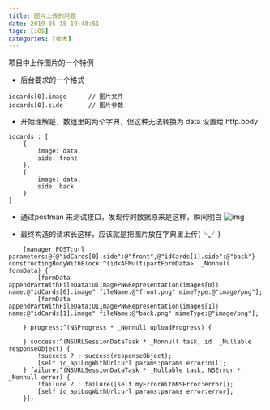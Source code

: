 ```yaml
---
title: 图片上传的问题
date: 2019-05-15 19:48:51
tags: [iOS]
categories: [技术]
---
```


项目中上传图片的一个特例

<!-- more -->

- 后台要求的一个格式
```
idcards[0].image      // 图片文件
idcards[0].side       // 图片参数
```

- 开始理解是，数组里的两个字典，但这种无法转换为 data 设置给 http.body
```
idcards : [
    {
        image: data,
        side: front
    },
    {
        image: data,
        side: back
    }
]
```

- 通过postman 来测试接口，发现传的数据原来是这样，瞬间明白
![img](https://image.sleen.top/hexo/%E5%B1%8F%E5%B9%95%E5%BF%AB%E7%85%A7%202019-05-15%20%E4%B8%8B%E5%8D%888.02.48.png)

- 最终构造的请求长这样，应该就是把图片放在字典里上传(╰\_╯)

```
    [manager POST:url parameters:@{@"idCards[0].side":@"front",@"idCards[1].side":@"back"} constructingBodyWithBlock:^(id<AFMultipartFormData>  _Nonnull formData) {
        [formData appendPartWithFileData:UIImagePNGRepresentation(images[0]) name:@"idCards[0].image" fileName:@"front.png" mimeType:@"image/png"];
        [formData appendPartWithFileData:UIImagePNGRepresentation(images[1]) name:@"idCards[1].image" fileName:@"back.png" mimeType:@"image/png"];

    } progress:^(NSProgress * _Nonnull uploadProgress) {

    } success:^(NSURLSessionDataTask * _Nonnull task, id  _Nullable responseObject) {
        !success ? : success(responseObject);
        [self ic_apiLogWithUrl:url params:params error:nil];
    } failure:^(NSURLSessionDataTask * _Nullable task, NSError * _Nonnull error) {
        !failure ? : failure([self myErrorWithNSError:error]);
        [self ic_apiLogWithUrl:url params:params error:error];
    }];
```


